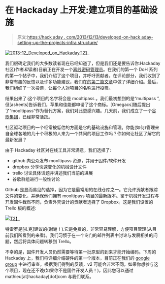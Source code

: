# 在 Hackaday 上开发:建立项目的基础设施

> 原文:[https://hack aday . com/2013/12/13/developed-on-hack aday-setting-up-the-projects-infra structure/](https://hackaday.com/2013/12/13/developed-on-hackaday-setting-up-the-projects-infrastructure/)

[![2013-12_Developed_on_Hackaday](../Images/4126eb698213947e5ac36e95f300751f.png)T2】](http://hackaday.com/wp-content/uploads/2013/12/2013-12_developed_on_hackaday.png)

我们很确定我们的大多数读者现在已经知道了，但是我们还是要告诉你:Hackaday 社区(作者*和*读者)目前正在开发一个[离线密码管理员](http://hackaday.com/2013/12/06/developed-on-hackaday-lets-build-some-hardware/)。在我们的第一个 DoH 系列的第一个帖子中，我们介绍了这个项目，并呼吁贡献者。在评论部分，我们收到了非常有趣的反馈以及许多功能建议，我们在[的第二篇文章](http://hackaday.com/2013/12/09/developed-on-hackaday-first-feedback-from-users/)中做了详细介绍。最后，我们组织了一次投票，让每个人对项目的名称进行投票。

结果出来了:这个项目的名字将会是 mooltipass 。我们最初想到的是“multipass ”,但[asheets]告诉我们，苹果和佳能都申请了这个商标。[Omegacs]随后提出了“mooltipass”作为替代方案，我们对此更感兴趣。几天前，我们成立了一个[谷歌集团](https://groups.google.com/forum/?hl=en#!forum/mooltipass)，已经非常活跃。

社区驱动项目的一个经常被低估的方面是它的基础设施和管理。你能(如何)管理来自全球各地的几十个积极的人来为一个共同的项目工作吗？你如何让社区了解它的最新发展？

由于 Hackaday 社区对在线工具非常满意，我们选择了:

*   github 向公众发布 mooltipass 资源，并用于固件/软件开发
*   dropbox 分享快速变化的机械设计文件
*   trello 讨论具体话题并讲述我们当前的进展
*   谷歌群组进行一般性讨论

Github 是显而易见的选择，因为它是最常用的在线仓库之一。它允许贡献者跟踪文件的变化，并确保他们拥有 mooltipass 项目的最新版本。鉴于机械开发过程与开发固件截然不同，负责外壳设计的贡献者选择了 Dropbox。这是我们设置的 Trello 板的概述:

[![](../Images/4ed866ceb5acca78008cfd3ced6b83ac.png)T2】](http://hackaday.com/wp-content/uploads/2013/12/trello.png)

特雷罗是[扎克]建议的(谢谢！).它是免费的，非常容易理解，方便项目管理(从目前我们所看到的来看)。我们习惯于在一个专门的邮件列表中讨论与发展相关的问题，然后将具体问题转移到 Trello。

不幸的是，固件开发人员仍然需要等待第一批原型的到来才能开始编码。下周的 Hackaday 上，我们将详细介绍硬件的第一个版本，目前正在我们的 [google group](https://groups.google.com/forum/?hl=en#!forum/mooltipass) 中进行审查。根据我们得到的反馈，v2 可能会非常不同。如果你想参与这个项目，现在还不晚(如果你不是固件开发人员！)，因此您可以通过 mathieu[at]hackaday[dot]com 与我们联系。